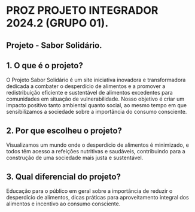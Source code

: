 # PROZ PROJETO INTEGRADOR 2024.2 (GRUPO 01).
## Projeto - Sabor Solidário.


## 1. O que é o projeto?
O Projeto Sabor Solidário é um site iniciativa inovadora e transformadora dedicada a combater o desperdício de alimentos e a promover a redistribuição eficiente e sustentável de alimentos excedentes para comunidades em situação de vulnerabilidade. Nosso objetivo é criar um impacto positivo tanto ambiental quanto social, ao mesmo tempo em que sensibilizamos a sociedade sobre a importância do consumo consciente.


## 2. Por que escolheu o projeto?
Visualizamos um mundo onde o desperdício de alimentos é minimizado, e todos têm acesso a refeições nutritivas e saudáveis, contribuindo para a construção de uma sociedade mais justa e sustentável.


## 3. Qual diferencial do projeto?
Educação para o público em geral sobre a importância de reduzir o desperdício de alimentos, dicas práticas para aproveitamento integral dos alimentos e incentivo ao consumo consciente.
